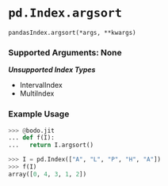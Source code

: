 # `pd.Index.argsort`

`pandasIndex.argsort(*args, **kwargs)`

### Supported Arguments: None

***Unsupported Index Types***

- IntervalIndex
- MultiIndex

### Example Usage

```py
>>> @bodo.jit
... def f(I):
...   return I.argsort()

>>> I = pd.Index(["A", "L", "P", "H", "A"])
>>> f(I)
array([0, 4, 3, 1, 2])
```
